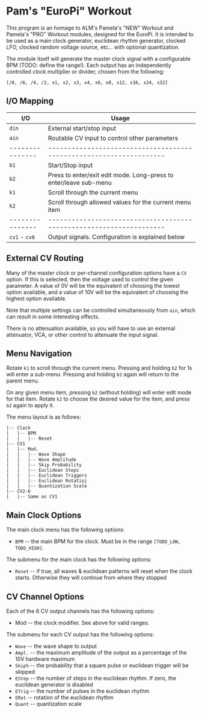 # Pam's "EuroPi" Workout

This program is an homage to ALM's Pamela's "NEW" Workout and Pamela's "PRO"
Workout modules, designed for the EuroPi.  It is intended to be used as a
main clock generator, euclidean rhythm generator, clocked LFO, clocked
random voltage source, etc... with optional quantization.

The module itself will generate the master clock signal with a configurable
BPM (TODO: define the range!).  Each output has an independently controlled
clock multiplier or divider, chosen from the following:

```
[/8, /6, /4, /2, x1, x2, x3, x4, x6, x8, x12, x16, x24, x32]
```

## I/O Mapping

| I/O           | Usage
|---------------|-------------------------------------------------------------------|
| `din`         | External start/stop input                                         |
| `ain`         | Routable CV input to control other parameters                     |
|---------------|-------------------------------------------------------------------|
| `b1`          | Start/Stop input                                                  |
| `b2`          | Press to enter/exit edit mode. Long-press to enter/leave sub-menu |
| `k1`          | Scroll through the current menu                                   |
| `k2`          | Scroll through allowed values for the current menu item           |
|---------------|-------------------------------------------------------------------|
| `cv1` - `cv6` | Output signals. Configuration is explained below                  |

## External CV Routing

Many of the master clock or per-channel configuration options have a `CV` option.  If
this is selected, then the voltage used to control the given parameter.  A value of
0V will be the equivalent of choosing the lowest option available, and a value of 10V
will be the equivalent of choosing the highest option available.

Note that multiple settings can be controlled simultaneously from `ain`, which can
result in some interesting effects.

There is no attenuation available, so you will have to use an external attenuator, VCA,
or other control to attenuate the input signal.

## Menu Navigation

Rotate `k1` to scroll through the current menu.  Pressing and holding `b2` for 1s will
enter a sub-menu.  Pressing and holding `b2` again will return to the parent menu.

On any given menu item, pressing `b2` (without holding) will enter edit mode for that
item.  Rotate `k2` to choose the desired value for the item, and press `b2` again
to apply it.

The menu layout is as follows:

```
|-- Clock
|   |-- BPM
|   |   |-- Reset
|-- CV1
|   |-- Mod.
|   |   |-- Wave Shape
|   |   |-- Wave Amplitude
|   |   |-- Skip Probability
|   |   |-- Euclidean Steps
|   |   |-- Euclidean Triggers
|   |   |-- Euclidean Rotatioj
|   |   |-- Quantization Scale
|-- CV2-6
|   |-- Same as CV1
```

## Main Clock Options

The main clock menu has the following options:

- `BPM` -- the main BPM for the clock. Must be in the range `[TODO_LOW, TODO_HIGH]`.

The submenu for the main clock has the following options:

- `Reset` -- if true, all waves & euclidean patterns will reset when the clock starts.
  Otherwise they will continue from where they stopped

## CV Channel Options

Each of the 6 CV output channels has the following options:

- Mod -- the clock modifier.  See above for valid ranges.

The submenu for each CV output has the following options:

- `Wave` -- the wave shape to output
- `Ampl.` -- the maximum amplitude of the output as a percentage of the 10V
  hardware maximum
- `Skip%` -- the probability that a square pulse or euclidean trigger
  will be skipped
- `EStep` -- the number of steps in the euclidean rhythm. If zero, the
  euclidean generator is disabled
- `ETrig` -- the number of pulses in the euclidean rhythm
- `ERot` -- rotation of the euclidean rhythm
- `Quant` -- quantization scale